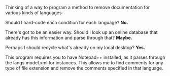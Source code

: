 Thinking of a way to program a method to remove documentation for various kinds of languages-

Should I hard-code each condition for each language? **No.**

There's got to be an easier way. Should I look up an online database that already has this information and parse through that? **Maybe.**

Perhaps I should recycle what's already on my local desktop? **Yes.**

This program requires you to have Notepad++ installed, as it parses through the langs.model.xml for instances. This allows me to find comments for any type of file extension and remove the comments specified in that language.
